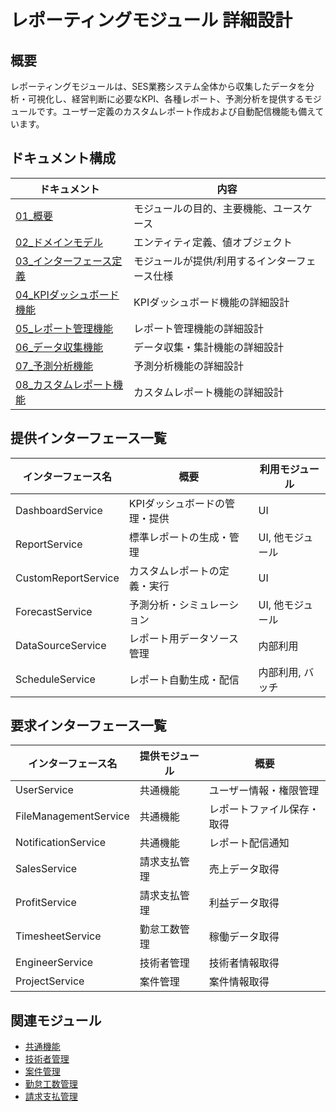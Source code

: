 # レポーティングモジュール 詳細設計

## 概要

レポーティングモジュールは、SES業務システム全体から収集したデータを分析・可視化し、経営判断に必要なKPI、各種レポート、予測分析を提供するモジュールです。ユーザー定義のカスタムレポート作成および自動配信機能も備えています。

## ドキュメント構成

| ドキュメント | 内容 |
|------------|------|
| [01_概要](./01_概要.md) | モジュールの目的、主要機能、ユースケース |
| [02_ドメインモデル](./02_ドメインモデル.md) | エンティティ定義、値オブジェクト |
| [03_インターフェース定義](./03_インターフェース定義.md) | モジュールが提供/利用するインターフェース仕様 |
| [04_KPIダッシュボード機能](./04_KPIダッシュボード機能.md) | KPIダッシュボード機能の詳細設計 |
| [05_レポート管理機能](./05_レポート管理機能.md) | レポート管理機能の詳細設計 |
| [06_データ収集機能](./06_データ収集機能.md) | データ収集・集計機能の詳細設計 |
| [07_予測分析機能](./07_予測分析機能.md) | 予測分析機能の詳細設計 |
| [08_カスタムレポート機能](./08_カスタムレポート機能.md) | カスタムレポート機能の詳細設計 |

## 提供インターフェース一覧

| インターフェース名 | 概要 | 利用モジュール |
|-----------------|------|--------------|
| DashboardService | KPIダッシュボードの管理・提供 | UI |
| ReportService | 標準レポートの生成・管理 | UI, 他モジュール |
| CustomReportService | カスタムレポートの定義・実行 | UI |
| ForecastService | 予測分析・シミュレーション | UI, 他モジュール |
| DataSourceService | レポート用データソース管理 | 内部利用 |
| ScheduleService | レポート自動生成・配信 | 内部利用, バッチ |

## 要求インターフェース一覧

| インターフェース名 | 提供モジュール | 概要 |
|-----------------|--------------|------|
| UserService | 共通機能 | ユーザー情報・権限管理 |
| FileManagementService | 共通機能 | レポートファイル保存・取得 |
| NotificationService | 共通機能 | レポート配信通知 |
| SalesService | 請求支払管理 | 売上データ取得 |
| ProfitService | 請求支払管理 | 利益データ取得 |
| TimesheetService | 勤怠工数管理 | 稼働データ取得 |
| EngineerService | 技術者管理 | 技術者情報取得 |
| ProjectService | 案件管理 | 案件情報取得 |

## 関連モジュール

- [共通機能](../01_共通機能/)
- [技術者管理](../02_技術者管理/)
- [案件管理](../03_案件管理/)
- [勤怠工数管理](../06_勤怠工数管理/)
- [請求支払管理](../07_請求支払管理/)